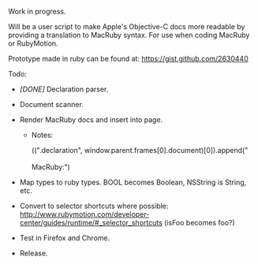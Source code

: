 Work in progress.

Will be a user script to make Apple's Objective-C docs more readable by providing a translation to MacRuby syntax. For use when coding MacRuby or RubyMotion.

Prototype made in ruby can be found at:
https://gist.github.com/2630440

Todo:
- *[DONE]* Declaration parser.
- Document scanner.
- Render MacRuby docs and insert into page.
  - Notes:

    $($(".declaration", window.parent.frames[0].document)[0]).append("<br/><br/>MacRuby:")

- Map types to ruby types. BOOL becomes Boolean, NSString is String, etc.
- Convert to selector shortcuts where possible: http://www.rubymotion.com/developer-center/guides/runtime/#_selector_shortcuts (isFoo becomes foo?)
- Test in Firefox and Chrome.
- Release.
